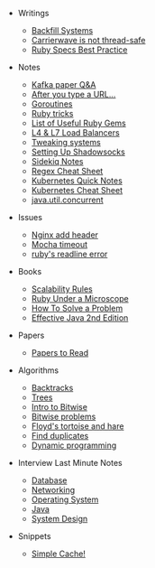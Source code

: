 * Writings

  * [Backfill Systems](notes/2016-03-07-backfill-systems.md)
  * [Carrierwave is not thread-safe](notes/2018-11-02-carrierwave-is-not-thread-safe.md)
  * [Ruby Specs Best Practice](notes/2019-05-21-rspec-practices.md)

* Notes

  * [Kafka paper Q&A](notes/2017-04-11-kafka-paper.md)
  * [After you type a URL...](notes/2018-04-28-after-your-type-an-url.md)
  * [Goroutines](notes/2018-05-02-go-routines.md)
  * [Ruby tricks](notes/2018-05-14-ruby-tricks.md)
  * [List of Useful Ruby Gems](notes/2018-05-16-list-of-important-gems.md)
  * [L4 & L7 Load Balancers](notes/2018-05-24-comparison-of-load-balancers.md)
  * [Tweaking systems](notes/2018-07-04-useful-system-tweaking-readings.md)
  * [Setting Up Shadowsocks](notes/2019-01-24-shadowsocks-setup.md)
  * [Sidekiq Notes](notes/2019-01-29-sidekiq-notes.md)
  * [Regex Cheat Sheet](notes/2019-02-14-regex-cheatsheet.md)
  * [Kubernetes Quick Notes](notes/2019-03-26-k8s-quick-dict.md)
  * [Kubernetes Cheat Sheet](notes/2019-04-04-k8s-cheat-sheet.md)
  * [java.util.concurrent](notes/2019-07-10-java-util-concurrent.md)

* Issues
  * [Nginx add header](notes/2017-02-23-nginx-add-header.md)
  * [Mocha timeout](notes/2017-03-23-mocha-timeout.md)
  * [ruby's readline error](notes/2019-04-15-readline-error.md)

* Books

  * [Scalability Rules](notes/2017-04-06-scalability-rules.md)
  * [Ruby Under a Microscope](notes/2019-05-30-ruby-under-a-microscope.md)
  * [How To Solve a Problem](notes/2019-06-07-how-to-solve-a-problem.md)
  * [Effective Java 2nd Edition](notes/2019-07-09-effective-java-notes.md)

* Papers
  * [Papers to Read](notes/2018-05-03-papers-we-love.md)

* Algorithms

  * [Backtracks](notes/2018-04-28-backtrack.md)
  * [Trees](notes/2018-04-28-trees.md)
  * [Intro to Bitwise](notes/2018-04-28-bitwise-explaination.md)
  * [Bitwise problems](notes/2018-04-28-bitwise-problems.md)
  * [Floyd's tortoise and hare](notes/2018-05-09-cycle-detection.md)
  * [Find duplicates](notes/2018-05-09-find-duplicates.md)
  * [Dynamic programming](notes/2019-06-20-dynamic-programming.md)

* Interview Last Minute Notes

  * [Database](notes/2018-04-28-database.md)
  * [Networking](notes/2018-04-28-networking.md)
  * [Operating System](notes/2018-04-28-os.md)
  * [Java](notes/2019-07-10-java.md)
  * [System Design](notes/2019-07-14-system-design.md)

* Snippets

  * [Simple Cache!](notes/2019-04-05-simple-cache.md)
